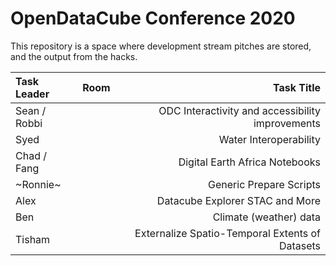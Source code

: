 # OpenDataCube Conference 2020
This repository is a space where development stream pitches are stored, and the output from the hacks.

| Task Leader   | Room    | Task Title                                       |
|:------------- |:-------:| ------------------------------------------------:|
| Sean / Robbi  |         | ODC Interactivity and accessibility improvements |
| Syed          |         | Water Interoperability                           |
| Chad / Fang   |         | Digital Earth Africa Notebooks                   |
| ~Ronnie~      |         | Generic Prepare Scripts                          |
| Alex          |         | Datacube Explorer STAC and More                  |
| Ben           |         | Climate (weather) data                           |
| Tisham        |         | Externalize Spatio-Temporal Extents of Datasets  |
